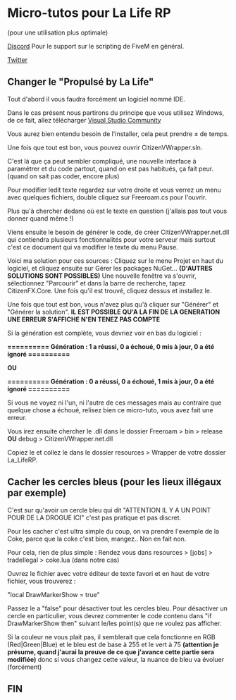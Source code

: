 # Micro-tutos pour La Life RP 
(pour une utilisation plus optimale)

[Discord](https://discord.gg/aiekillu)
Pour le support sur le scripting de FiveM en général.

[Twitter](https://twitter.com/Lalife_rp)

##  Changer le "Propulsé by La Life"

Tout d'abord il vous faudra forcément un logiciel nommé IDE.

Dans le cas présent nous partirons du principe que vous utilisez Windows, de ce fait, allez télécharger [Visual Studio Community](https://www.visualstudio.com/fr/?rr=https%3A%2F%2Fsearch.lilo.org%2Fsearchweb.php%3Fq%3Dvisual%2Bstudio%2B)

Vous aurez bien entendu besoin de l'installer, cela peut prendre ± de temps.

Une fois que tout est bon, vous pouvez ouvrir CitizenVWrapper.sln.

C'est là que ça peut sembler compliqué, une nouvelle interface à paramétrer et du code partout, quand on est pas habitués, ça fait peur. (quand on sait pas coder, encore plus)

Pour modifier ledit texte regardez sur votre droite et vous verrez un menu avec quelques fichiers, double cliquez sur Freeroam.cs pour l'ouvrir.

Plus qu'à chercher dedans où est le texte en question (j'allais pas tout vous donner quand même !)

Viens ensuite le besoin de générer le code, de créer CitizenVWrapper.net.dll qui contiendra plusieurs fonctionnalités pour votre serveur mais surtout c'est ce document qui va modifier le texte du menu Pause.

Voici ma solution pour ces sources : Cliquez sur le menu Projet en haut du logiciel, et cliquez ensuite sur Gérer les packages NuGet... **(D'AUTRES SOLUTIONS SONT POSSIBLES)**
Une nouvelle fenêtre va s'ouvrir, sélectionnez "Parcourir" et dans la barre de recherche, tapez CitizenFX.Core. Une fois qu'il est trouvé, cliquez dessus et installez le.

Une fois que tout est bon, vous n'avez plus qu'à cliquer sur "Générer" et "Générer la solution". **IL EST POSSIBLE QU'A LA FIN DE LA GENERATION UNE ERREUR S'AFFICHE N'EN TENEZ PAS COMPTE**

Si la génération est complète, vous devriez voir en bas du logiciel :

**========== Génération : 1 a réussi, 0 a échoué, 0 mis à jour, 0 a été ignoré ==========**

**OU**

**========== Génération : 0 a réussi, 0 a échoué, 1 mis à jour, 0 a été ignoré ==========**

Si vous ne voyez ni l'un, ni l'autre de ces messages mais au contraire que quelque chose a échoué, relisez bien ce micro-tuto, vous avez fait une erreur.

Vous irez ensuite chercher le .dll dans le dossier Freeroam > bin > release **OU** debug > CitizenVWrapper.net.dll

Copiez le et collez le dans le dossier resources > Wrapper de votre dossier La_LifeRP.

## Cacher les cercles bleus (pour les lieux illégaux par exemple)

C'est sur qu'avoir un cercle bleu qui dit "ATTENTION IL Y A UN POINT POUR DE LA DROGUE ICI" c'est pas pratique et pas discret.

Pour les cacher c'est ultra simple du coup, on va prendre l'exemple de la Coke, parce que la coke c'est bien, mangez.. Non en fait non.

Pour cela, rien de plus simple : Rendez vous dans resources > [jobs] > tradeIlegal > coke.lua (dans notre cas)

Ouvrez le fichier avec votre éditeur de texte favori et en haut de votre fichier, vous trouverez :

"local DrawMarkerShow = true"

Passez le a "false" pour désactiver tout les cercles bleu. 
Pour désactiver un cercle en particulier, vous devrez commenter le code contenu dans "if DrawMarkerShow then" suivant le/les point(s) que ne voulez pas afficher.

Si la couleur ne vous plait pas, il semblerait que cela fonctionne en RGB (Red|Green|Blue) et le bleu est de base à 255 et le vert à 75 **(attention je présume, quand j'aurai la preuve de ce que j'avance cette partie sera modifiée)** donc si vous changez cette valeur, la nuance de bleu va évoluer (forcément)

## FIN
